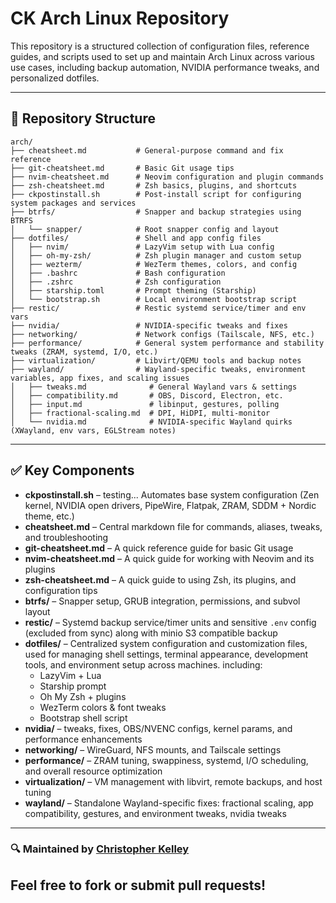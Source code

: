 # CK Arch Linux Repository

This repository is a structured collection of configuration files, reference guides, and scripts used to set up and maintain Arch Linux across various use cases, including backup automation, NVIDIA performance tweaks, and personalized dotfiles.

---

## 📂 Repository Structure

```
arch/
├── cheatsheet.md           # General-purpose command and fix reference
├── git-cheatsheet.md       # Basic Git usage tips
├── nvim-cheatsheet.md      # Neovim configuration and plugin commands
├── zsh-cheatsheet.md       # Zsh basics, plugins, and shortcuts
├── ckpostinstall.sh        # Post-install script for configuring system packages and services
├── btrfs/                  # Snapper and backup strategies using BTRFS
│   └── snapper/            # Root snapper config and layout
├── dotfiles/               # Shell and app config files
│   ├── nvim/               # LazyVim setup with Lua config
│   ├── oh-my-zsh/          # Zsh plugin manager and custom setup
│   ├── wezterm/            # WezTerm themes, colors, and config
│   ├── .bashrc             # Bash configuration
│   ├── .zshrc              # Zsh configuration
│   ├── starship.toml       # Prompt theming (Starship)
│   └── bootstrap.sh        # Local environment bootstrap script
├── restic/                 # Restic systemd service/timer and env vars
├── nvidia/                 # NVIDIA-specific tweaks and fixes
├── networking/             # Network configs (Tailscale, NFS, etc.)
├── performance/            # General system performance and stability tweaks (ZRAM, systemd, I/O, etc.)
├── virtualization/         # Libvirt/QEMU tools and backup notes
├── wayland/                # Wayland-specific tweaks, environment variables, app fixes, and scaling issues
│   ├── tweaks.md              # General Wayland vars & settings
│   ├── compatibility.md       # OBS, Discord, Electron, etc.
│   ├── input.md               # libinput, gestures, polling
│   ├── fractional-scaling.md  # DPI, HiDPI, multi-monitor
│   └── nvidia.md              # NVIDIA-specific Wayland quirks (XWayland, env vars, EGLStream notes)
```

---

## ✅ Key Components

- **ckpostinstall.sh** – testing... Automates base system configuration (Zen kernel, NVIDIA open drivers, PipeWire, Flatpak, ZRAM, SDDM + Nordic theme, etc.)
- **cheatsheet.md** – Central markdown file for commands, aliases, tweaks, and troubleshooting
- **git-cheatsheet.md** – A quick reference guide for basic Git usage
- **nvim-cheatsheet.md** – A quick guide for working with Neovim and its plugins
- **zsh-cheatsheet.md** – A quick guide to using Zsh, its plugins, and configuration tips
- **btrfs/** – Snapper setup, GRUB integration, permissions, and subvol layout
- **restic/** – Systemd backup service/timer units and sensitive `.env` config (excluded from sync) along with minio S3 compatible backup
- **dotfiles/** – Centralized system configuration and customization files, used for managing shell settings, terminal appearance, development tools, and environment setup across machines. including:
  - LazyVim + Lua
  - Starship prompt
  - Oh My Zsh + plugins
  - WezTerm colors & font tweaks
  - Bootstrap shell script
- **nvidia/** – tweaks, fixes, OBS/NVENC configs, kernel params, and performance enhancements
- **networking/** – WireGuard, NFS mounts, and Tailscale settings
- **performance/** – ZRAM tuning, swappiness, systemd, I/O scheduling, and overall resource optimization
- **virtualization/** – VM management with libvirt, remote backups, and host tuning
- **wayland/** – Standalone Wayland-specific fixes: fractional scaling, app compatibility, gestures, and environment tweaks, nvidia tweaks
---
### 🔍 Maintained by [Christopher Kelley](https://github.com/Christopherkelley89)  
Feel free to fork or submit pull requests!
---

